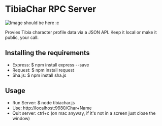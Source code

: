 # TibiaChar RPC Server

![Image should be here :c](http://i.imgur.com/i59DWuV.png "TibiaChar")

Provies Tibia character profile data via a JSON API. Keep it local or make it public, your call.

## Installing the requirements
* Express: $ npm install express --save
* Request: $ npm install request
* Sha.js: $ npm install sha.js

## Usage
* Run Server: $ node tibiachar.js
* Use: http://localhost:9980/Char+Name
* Quit server: ctrl+c (on mac anyway, if it's not in a screen just close the window)

